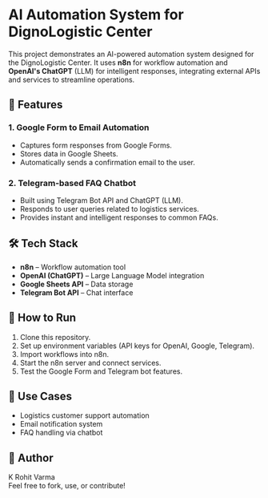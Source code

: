 # AI Automation System for DignoLogistic Center

This project demonstrates an AI-powered automation system designed for the DignoLogistic Center. It uses **n8n** for workflow automation and **OpenAI's ChatGPT** (LLM) for intelligent responses, integrating external APIs and services to streamline operations.

## 🔧 Features

### 1. Google Form to Email Automation
- Captures form responses from Google Forms.
- Stores data in Google Sheets.
- Automatically sends a confirmation email to the user.

### 2. Telegram-based FAQ Chatbot
- Built using Telegram Bot API and ChatGPT (LLM).
- Responds to user queries related to logistics services.
- Provides instant and intelligent responses to common FAQs.

## 🛠️ Tech Stack
- **n8n** – Workflow automation tool
- **OpenAI (ChatGPT)** – Large Language Model integration
- **Google Sheets API** – Data storage
- **Telegram Bot API** – Chat interface

## 🚀 How to Run
1. Clone this repository.
2. Set up environment variables (API keys for OpenAI, Google, Telegram).
3. Import workflows into n8n.
4. Start the n8n server and connect services.
5. Test the Google Form and Telegram bot features.

## 📌 Use Cases
- Logistics customer support automation
- Email notification system
- FAQ handling via chatbot

## 🤖 Author
K Rohit Varma  
Feel free to fork, use, or contribute!

